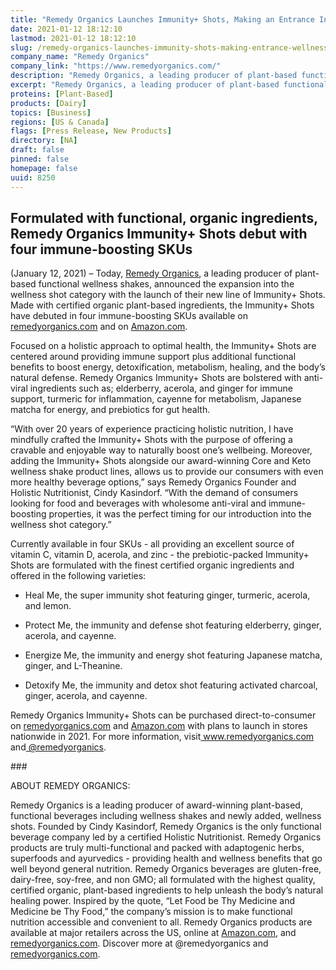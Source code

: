 ```yaml
---
title: "Remedy Organics Launches Immunity+ Shots, Making an Entrance Into the Wellness Shot Category"
date: 2021-01-12 18:12:10
lastmod: 2021-01-12 18:12:10
slug: /remedy-organics-launches-immunity-shots-making-entrance-wellness-shot-category
company_name: "Remedy Organics"
company_link: "https://www.remedyorganics.com/"
description: "Remedy Organics, a leading producer of plant-based functional wellness shakes, today announced its expansion into the wellness shot category with the launch of their new line of Immunity+ Shots."
excerpt: "Remedy Organics, a leading producer of plant-based functional wellness shakes, today announced its expansion into the wellness shot category with the launch of their new line of Immunity+ Shots."
proteins: [Plant-Based]
products: [Dairy]
topics: [Business]
regions: [US & Canada]
flags: [Press Release, New Products]
directory: [NA]
draft: false
pinned: false
homepage: false
uuid: 8250
---
```

<h2>Formulated with functional, organic ingredients, Remedy Organics Immunity+ Shots debut with four immune-boosting SKUs</h2>
<p>(January 12, 2021) – Today, <a href="https://www.remedyorganics.com/">Remedy Organics</a>, a leading producer of plant-based functional wellness shakes, announced the expansion into the wellness shot category with the launch of their new line of Immunity+ Shots. Made with certified organic plant-based ingredients, the Immunity+ Shots have debuted in four immune-boosting SKUs available on <a href="http://remedyorganics.com/">remedyorganics.com</a> and on <a href="http://amazon.com/">Amazon.com</a>.</p>
<p>Focused on a holistic approach to optimal health, the Immunity+ Shots are centered around providing immune support plus additional functional benefits to boost energy, detoxification, metabolism, healing, and the body’s natural defense. Remedy Organics Immunity+ Shots are bolstered with anti-viral ingredients such as; elderberry, acerola, and ginger for immune support, turmeric for inflammation, cayenne for metabolism, Japanese matcha for energy, and prebiotics for gut health.</p>
<p>“With over 20 years of experience practicing holistic nutrition, I have mindfully crafted the Immunity+ Shots with the purpose of offering a cravable and enjoyable way to naturally boost one’s wellbeing. Moreover, adding the Immunity+ Shots alongside our award-winning Core and Keto wellness shake product lines, allows us to provide our consumers with even more healthy beverage options,” says Remedy Organics Founder and Holistic Nutritionist, Cindy Kasindorf. “With the demand of consumers looking for food and beverages with wholesome anti-viral and immune-boosting properties, it was the perfect timing for our introduction into the wellness shot category.”</p>
<p>Currently available in four SKUs - all providing an excellent source of vitamin C, vitamin D, acerola, and zinc - the prebiotic-packed Immunity+ Shots are formulated with the finest certified organic ingredients and offered in the following varieties:</p>
<ul>
<li dir="ltr">
<p>Heal Me, the super immunity shot featuring ginger, turmeric, acerola, and lemon.</p>
</li>
<li dir="ltr">
<p>Protect Me, the immunity and defense shot featuring elderberry, ginger, acerola, and cayenne.</p>
</li>
<li dir="ltr">
<p>Energize Me, the immunity and energy shot featuring Japanese matcha, ginger, and L-Theanine.</p>
</li>
<li dir="ltr">
<p>Detoxify Me, the immunity and detox shot featuring activated charcoal, ginger, acerola, and cayenne.</p>
</li>
</ul>
<p>Remedy Organics Immunity+ Shots can be purchased direct-to-consumer on <a href="http://remedyorganics.com/">remedyorganics.com</a> and <a href="http://amazon.com/">Amazon.com</a> with plans to launch in stores nationwide in 2021. For more information, visit<a href="http://www.remedyorganics.com/"> www.remedyorganics.com</a> and<a href="https://www.instagram.com/remedyorganics/?hl=en"> @remedyorganics</a>.</p>
<p>###</p>
<p>ABOUT REMEDY ORGANICS:</p>
<p>Remedy Organics is a leading producer of award-winning plant-based, functional beverages including wellness shakes and newly added, wellness shots. Founded by Cindy Kasindorf, Remedy Organics is the only functional beverage company led by a certified Holistic Nutritionist. Remedy Organics products are truly multi-functional and packed with adaptogenic herbs, superfoods and ayurvedics - providing health and wellness benefits that go well beyond general nutrition. Remedy Organics beverages are gluten-free, dairy-free, soy-free, and non GMO; all formulated with the highest quality, certified organic, plant-based ingredients to help unleash the body’s natural healing power. Inspired by the quote, “Let Food be Thy Medicine and Medicine be Thy Food,” the company’s mission is to make functional nutrition accessible and convenient to all. Remedy Organics products are available at major retailers across the US, online at <a href="http://amazon.com/">Amazon.com</a>, and <a href="http://remedyorganics.com/">remedyorganics.com</a>. Discover more at @remedyorganics and <a href="http://remedyorganics.com/">remedyorganics.com</a>.</p>
